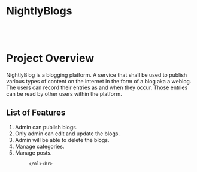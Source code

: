 # NightlyBlogs

 
<br><br>

# Project Overview
NightlyBlog is a blogging platform. A service that shall be used to publish various types of content on the internet in the form of a blog aka a weblog. The users can record their entries as and when they occur. Those entries can be read by other users within the platform.<br> 
## List of Features
<ol>    
  <li> Admin can publish blogs.
    <li>Only admin can edit and update the blogs.
      <li>Admin will be able to delete the blogs.
        <li> Manage categories.
         <li>Manage posts.
          
         </ol><br>
